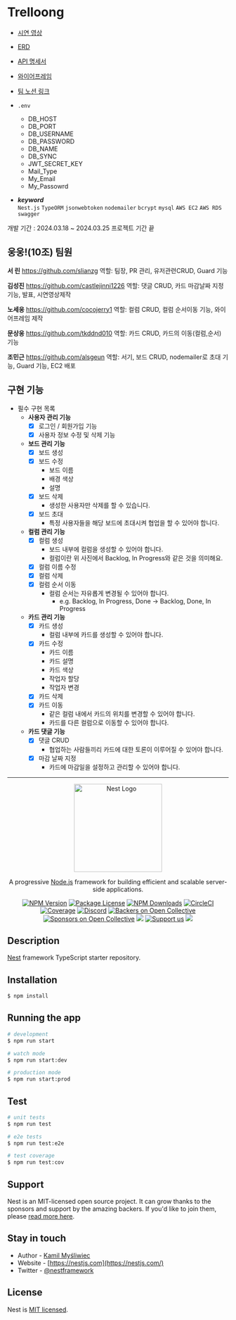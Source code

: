 # Trelloong  
- <a href="https://www.youtube.com/watch?v=5LRXkGrG3n8">시연 영상</a> 
- <a href="https://drawsql.app/teams/team-2920/diagrams/trelloong">ERD</a>
- <a href="https://www.notion.so/teamsparta/b62780932c6d43daa8967fdc561ec2b7?v=398f642500b04107a67f84cb94d489d8">API 명세서</a>
- <a href="https://www.notion.so/teamsparta/d3a492dafc0745f7b2ebbe2b0c4be74b?pvs=4#0d5bd3f407764d8cb3a45823a0d795fd">와이어프레임</a>
- <a href="https://www.notion.so/teamsparta/d3a492dafc0745f7b2ebbe2b0c4be74b">팀 노션 링크</a>
- `.env`
  - DB_HOST
  - DB_PORT
  - DB_USERNAME
  - DB_PASSWORD
  - DB_NAME
  - DB_SYNC
  - JWT_SECRET_KEY
  - Mail_Type
  - My_Email
  - My_Passowrd
   
- ***keyword***  
  `Nest.js` `TypeORM` `jsonwebtoken` `nodemailer` `bcrypt` `mysql` `AWS EC2` `AWS RDS` `swagger`

개발 기간 : 2024.03.18 ~ 2024.03.25 프로젝트 기간 끝

## 웅웅!(10조) 팀원

**서 린** https://github.com/slianzg 
역할: 팀장, PR 관리, 유저관련CRUD, Guard 기능

**김성진** https://github.com/castlejinni1226
역할: 댓글 CRUD, 카드 마감날짜 지정 기능, 발표, 시연영상제작

**노세웅** https://github.com/cocojerry1
역할: 컬럼 CRUD, 컬럼 순서이동 기능, 와이어프레임 제작

**문상웅** https://github.com/tkddnd010
역할: 카드 CRUD, 카드의 이동(컬럼,순서) 기능

**조민근** https://github.com/alsgeun
역할: 서기, 보드 CRUD, nodemailer로 초대 기능, Guard 기능, EC2 배포

## 구현 기능
- 필수 구현 목록
    - **사용자 관리 기능**
        - [x]  로그인 / 회원가입 기능
        - [x]  사용자 정보 수정 및 삭제 기능
    - **보드 관리 기능**
        - [x]  보드 생성
        - [x]  보드 수정
            - 보드 이름
            - 배경 색상
            - 설명
        - [x]  보드 삭제
            - 생성한 사용자만 삭제를 할 수 있습니다.
        - [x]  보드 초대
            - 특정 사용자들을 해당 보드에 초대시켜 협업을 할 수 있어야 합니다.
    - **컬럼 관리 기능**
        - [x]  컬럼 생성
            - 보드 내부에 컬럼을 생성할 수 있어야 합니다.
            - 컬럼이란 위 사진에서 Backlog, In Progress와 같은 것을 의미해요.
        - [x]  컬럼 이름 수정
        - [x]  컬럼 삭제
        - [x]  컬럼 순서 이동
            - 컬럼 순서는 자유롭게 변경될 수 있어야 합니다.
                - e.g. Backlog, In Progress, Done → Backlog, Done, In Progress
    - **카드 관리 기능**
        - [x]  카드 생성
            - 컬럼 내부에 카드를 생성할 수 있어야 합니다.
        - [x]  카드 수정
            - 카드 이름
            - 카드 설명
            - 카드 색상
            - 작업자 할당
            - 작업자 변경
        - [x]  카드 삭제
        - [x]  카드 이동
            - 같은 컬럼 내에서 카드의 위치를 변경할 수 있어야 합니다.
            - 카드를 다른 컬럼으로 이동할 수 있어야 합니다.
    - **카드 댓글 기능**
        - [x]  댓글 CRUD
            - 협업하는 사람들끼리 카드에 대한 토론이 이루어질 수 있어야 합니다.
        - [x]  마감 날짜 지정
            - 카드에 마감일을 설정하고 관리할 수 있어야 합니다.
---
<p align="center">
  <a href="http://nestjs.com/" target="blank"><img src="https://nestjs.com/img/logo-small.svg" width="200" alt="Nest Logo" /></a>
</p>

[circleci-image]: https://img.shields.io/circleci/build/github/nestjs/nest/master?token=abc123def456
[circleci-url]: https://circleci.com/gh/nestjs/nest

  <p align="center">A progressive <a href="http://nodejs.org" target="_blank">Node.js</a> framework for building efficient and scalable server-side applications.</p>
    <p align="center">
<a href="https://www.npmjs.com/~nestjscore" target="_blank"><img src="https://img.shields.io/npm/v/@nestjs/core.svg" alt="NPM Version" /></a>
<a href="https://www.npmjs.com/~nestjscore" target="_blank"><img src="https://img.shields.io/npm/l/@nestjs/core.svg" alt="Package License" /></a>
<a href="https://www.npmjs.com/~nestjscore" target="_blank"><img src="https://img.shields.io/npm/dm/@nestjs/common.svg" alt="NPM Downloads" /></a>
<a href="https://circleci.com/gh/nestjs/nest" target="_blank"><img src="https://img.shields.io/circleci/build/github/nestjs/nest/master" alt="CircleCI" /></a>
<a href="https://coveralls.io/github/nestjs/nest?branch=master" target="_blank"><img src="https://coveralls.io/repos/github/nestjs/nest/badge.svg?branch=master#9" alt="Coverage" /></a>
<a href="https://discord.gg/G7Qnnhy" target="_blank"><img src="https://img.shields.io/badge/discord-online-brightgreen.svg" alt="Discord"/></a>
<a href="https://opencollective.com/nest#backer" target="_blank"><img src="https://opencollective.com/nest/backers/badge.svg" alt="Backers on Open Collective" /></a>
<a href="https://opencollective.com/nest#sponsor" target="_blank"><img src="https://opencollective.com/nest/sponsors/badge.svg" alt="Sponsors on Open Collective" /></a>
  <a href="https://paypal.me/kamilmysliwiec" target="_blank"><img src="https://img.shields.io/badge/Donate-PayPal-ff3f59.svg"/></a>
    <a href="https://opencollective.com/nest#sponsor"  target="_blank"><img src="https://img.shields.io/badge/Support%20us-Open%20Collective-41B883.svg" alt="Support us"></a>
  <a href="https://twitter.com/nestframework" target="_blank"><img src="https://img.shields.io/twitter/follow/nestframework.svg?style=social&label=Follow"></a>
</p>
  <!--[![Backers on Open Collective](https://opencollective.com/nest/backers/badge.svg)](https://opencollective.com/nest#backer)
  [![Sponsors on Open Collective](https://opencollective.com/nest/sponsors/badge.svg)](https://opencollective.com/nest#sponsor)-->

## Description

[Nest](https://github.com/nestjs/nest) framework TypeScript starter repository.

## Installation

```bash
$ npm install
```

## Running the app

```bash
# development
$ npm run start

# watch mode
$ npm run start:dev

# production mode
$ npm run start:prod
```

## Test

```bash
# unit tests
$ npm run test

# e2e tests
$ npm run test:e2e

# test coverage
$ npm run test:cov
```

## Support

Nest is an MIT-licensed open source project. It can grow thanks to the sponsors and support by the amazing backers. If you'd like to join them, please [read more here](https://docs.nestjs.com/support).

## Stay in touch

- Author - [Kamil Myśliwiec](https://kamilmysliwiec.com)
- Website - [https://nestjs.com](https://nestjs.com/)
- Twitter - [@nestframework](https://twitter.com/nestframework)

## License

Nest is [MIT licensed](LICENSE).
